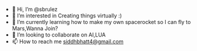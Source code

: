 - 👋 Hi, I’m @sbrulez
- 👀 I’m interested in Creating things virtually :)
- 🌱 I’m currently learning how to make my own spacerocket so I can fly to Mars,Wanna Join?
- 💞️ I’m looking to collaborate on AI,LUA
- 📫 How to reach me siddhbhatt4@gmail.com

<!---
sbrulez/sbrulez is a ✨ special ✨ repository because its `README.md` (this file) appears on your GitHub profile.
You can click the Preview link to take a look at your changes.
--->
